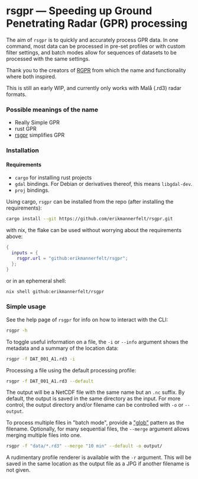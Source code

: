# rsgpr — Speeding up Ground Penetrating Radar (GPR) processing
The aim of `rsgpr` is to quickly and accurately process GPR data.
In one command, most data can be processed in pre-set profiles or with custom filter settings, and batch modes allow for sequences of datasets to be processed with the same settings.

Thank you to the creators of [RGPR](https://github.com/emanuelhuber/RGPR) from which the name and functionality where both inspired.

This is still an early WIP, and currently only works with Malå (.rd3) radar formats.

### Possible meanings of the name
- Really Simple GPR
- rust GPR
- [rsgpr](./README.md) simplifies GPR


### Installation

#### Requirements
- `cargo` for installing rust projects
- `gdal` bindings. For Debian or derivatives thereof, this means `libgdal-dev`.
- `proj` bindings.

Using cargo, `rsgpr` can be installed from the repo (after installing the requirements):
```bash
cargo install --git https://github.com/erikmannerfelt/rsgpr.git
```

with nix, the flake can be used without worrying about the requirements above:
```nix
{
  inputs = {
    rsgpr.url = "github:erikmannerfelt/rsgpr";
  };
}
```
or in an ephemeral shell:
```bash
nix shell github:erikmannerfelt/rsgpr

```


### Simple usage
See the help page of `rsgpr` for info on how to interact with the CLI:
```bash
rsgpr -h
```

To toggle useful information on a file, the `-i` or `--info` argument shows the metadata and a summary of the location data:
```bash
rsgpr -f DAT_001_A1.rd3 -i
```

Processing a file using the default processing profile:

```bash
rsgpr -f DAT_001_A1.rd3 --default
```

The output will be a NetCDF file with the same name but an `.nc` suffix.
By default, the output is saved in the same directory as the input.
For more control, the output directory and/or filename can be controlled with `-o` or `--output`.

To process multiple files in "batch mode", provide a ["glob"](https://en.wikipedia.org/wiki/Glob_(programming)) pattern as the filename.
Optionally, for many sequential files, the `--merge` argument allows merging multiple files into one.
```bash
rsgpr -f "data/*.rd3" --merge "10 min" --default -o output/
```

A rudimentary profile renderer is available with the `-r` argument.
This will be saved in the same location as the output file as a JPG if another filename is not given.

